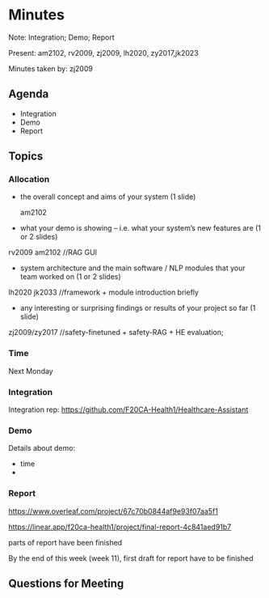 # Minutes

Note: Integration; Demo; Report 

Present: am2102, rv2009, zj2009, lh2020, zy2017,jk2023

Minutes taken by: zj2009

## Agenda

- Integration
- Demo
- Report

## Topics

### Allocation

- the overall concept and aims of your system (1 slide)
  
  am2102
- what your demo is showing – i.e. what your system’s new features are (1 or 2  slides)
  
rv2009 am2102
//RAG GUI
- system architecture and the main software / NLP modules that your team worked on (1 or 2 slides)
  
 lh2020 jk2033
//framework + module introduction briefly 
- any interesting or surprising findings or results of your project so far (1 slide)
  
 zj2009/zy2017
//safety-finetuned + safety-RAG + HE evaluation; 

### Time

Next Monday

### Integration

Integration rep: https://github.com/F20CA-Health1/Healthcare-Assistant

### Demo

Details about demo:

- time
- 

### Report

https://www.overleaf.com/project/67c70b0844af9e93f07aa5f1 

https://linear.app/f20ca-health1/project/final-report-4c841aed91b7 

parts of report have been finished

By the end of this week (week 11), first draft for report have to be finished


## Questions for Meeting



